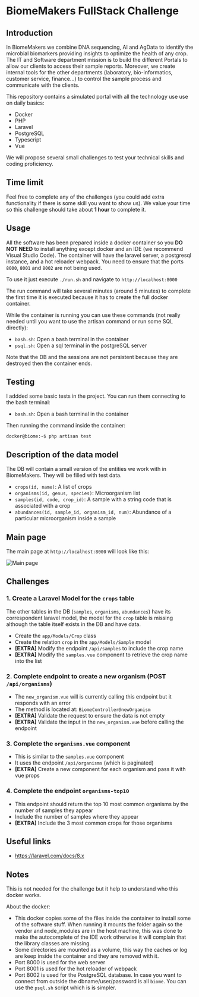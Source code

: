 
# BiomeMakers FullStack Challenge

## Introduction

In BiomeMakers we combine DNA sequencing, AI and AgData to identify
the microbial biomarkers providing insights to optimize the health of any crop.
The IT and Software department mission is to build the different Portals
to allow our clients to access their sample reports.
Moreover, we create internal tools for the other departments
(laboratory, bio-informatics, customer service, finance...)
to control the sample process and communicate with the clients. 

This repository contains a simulated portal with all the technology use
use on daily basics:
* Docker
* PHP
* Laravel
* PostgreSQL
* Typescript
* Vue

We will propose several small challenges to test your technical skills
and coding proficiency.

## Time limit

Feel free to complete any of the challenges
(you could add extra functionality if there is some skill you want to show us).
We value your time so this challenge should take about **1 hour** to complete it.

## Usage

All the software has been prepared inside a docker container so you 
**DO NOT NEED** to install anything except docker
and an IDE (we recommend Visual Studio Code).
The container will have the laravel server, a postgresql instance,
and a hot reloader webpack.
You need to ensure that the ports `8000`, `8001` and `8002`
are not being used.

To use it just execute `./run.sh` and navigate to `http://localhost:8000`

The run command will take several minutes (around 5 minutes) to complete the first time
it is executed because it has to create the full docker container. 

While the container is running you can use these commands
(not really needed until you want to use the artisan command
or run some SQL directly):
* `bash.sh`: Open a bash terminal in the container
* `psql.sh`: Open a sql terminal in the postgreSQL server

Note that the DB and the sessions are not persistent because they
are destroyed then the container ends.
## Testing
I addded some basic tests in the project. You can run them connecting to the bash terminal:
* `bash.sh`: Open a bash terminal in the container

Then running the command inside the container:
```console
docker@biome:~$ php artisan test
```
## Description of the data model

The DB will contain a small version of the entities we work with in BiomeMakers.
They will be filled with test data.

* `crops(id, name)`: A list of crops
* `organisms(id, genus, species)`: Microorganism list
* `samples(id, code, crop_id)`:
A sample with a string code that is associated with a crop
* `abundances(id, sample_id, organism_id, num)`:
Abundance of a particular microorganism inside a sample

## Main page

The main page at `http://localhost:8000` will look like this:

![Main page](./doc/screenshot01.png)


## Challenges

### 1. Create a Laravel Model for the `crops` table

The other tables in the DB (`samples`, `organisms`, `abundances`)
have its correspondent laravel model, the model for the `crop`
table is missing although the table itself exists in the DB and have data.

* Create the `app/Models/Crop` class
* Create the relation `crop` in the `app/Models/Sample` model
* **[EXTRA]** Modify the endpoint `/api/samples` to include the crop name
* **[EXTRA]** Modify the `samples.vue` component to retrieve the crop name into the list


### 2. Complete endpoint to create a new organism (POST `/api/organisms`)

* The `new_organism.vue` will is currently calling this endpoint but it responds with an error
* The method is located at: `BiomeController@newOrganism`
* **[EXTRA]** Validate the request to ensure the data is not empty
* **[EXTRA]** Validate the input in the `new_organism.vue` before calling the endpoint

### 3. Complete the `organisms.vue` component

* This is similar to the `samples.vue` component
* It uses the endpoint `/api/organisms` (which is paginated)
* **[EXTRA]** Create a new component for each organism and pass it with vue props

### 4. Complete the endpoint `organisms-top10`

* This endpoint should return the top 10 most common organisms 
by the number of samples they appear
* Include the number of samples where they appear
* **[EXTRA]** Include the 3 most common crops for those organisms


## Useful links

* https://laravel.com/docs/8.x


## Notes 

This is not needed for the challenge
but it help to understand who this docker works.

About the docker:
* This docker copies some of the files inside the container
to install some of the software stuff.
When running it mounts the folder again so the vendor and
node_modules are in the host machine,
this was done to make the autocomplete of the IDE work
otherwise it will complain that the library classes are missing.
* Some directories are mounted as a volume,
this way the caches or log are keep inside the container
and they are removed with it.
* Port 8000 is used for the web server
* Port 8001 is used for the hot reloader of webpack
* Port 8002 is used for the PostgreSQL database.
In case you want to connect from outside the dbname/user/password is all `biome`. You can use the `psql.sh` script which is is simpler.
